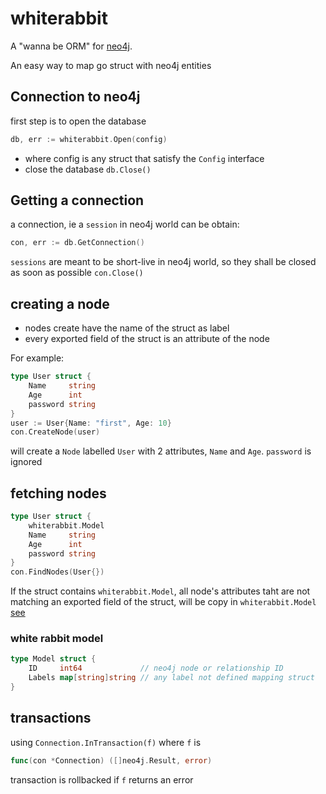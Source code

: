 # whiterabbit

A "wanna be ORM" for [neo4j](https://neo4j.com/).

An easy way to map go struct with neo4j entities


## Connection to neo4j
first step is to open the database
```go
db, err := whiterabbit.Open(config)
```
- where config is any struct that satisfy the `Config` interface
- close the database `db.Close()`

## Getting a connection
a connection, ie a `session` in neo4j world can be obtain:
```go
con, err := db.GetConnection()
```
`sessions` are meant to be short-live in neo4j world, so they shall be closed as soon as possible `con.Close()`


## creating a node
- nodes create have the name of the struct as label
- every exported field of the struct is an attribute of the node

For example:
```go
type User struct {
    Name     string
    Age      int
    password string
}
user := User{Name: "first", Age: 10}
con.CreateNode(user)
```
will create a `Node` labelled `User` with 2 attributes, `Name` and `Age`.
`password` is ignored

## fetching nodes
```go
type User struct {
	whiterabbit.Model
    Name     string
    Age      int
    password string
}
con.FindNodes(User{})
```

If the struct contains `whiterabbit.Model`, all node's attributes taht are not matching an exported field of the struct, will be copy in `whiterabbit.Model` [see]( white-rabbit-model)

### white rabbit model
```go
type Model struct {
	ID     int64             // neo4j node or relationship ID
	Labels map[string]string // any label not defined mapping struct
}
```

## transactions
using `Connection.InTransaction(f)`
where `f` is 
```go
func(con *Connection) ([]neo4j.Result, error)
```
transaction is rollbacked if `f` returns an error





